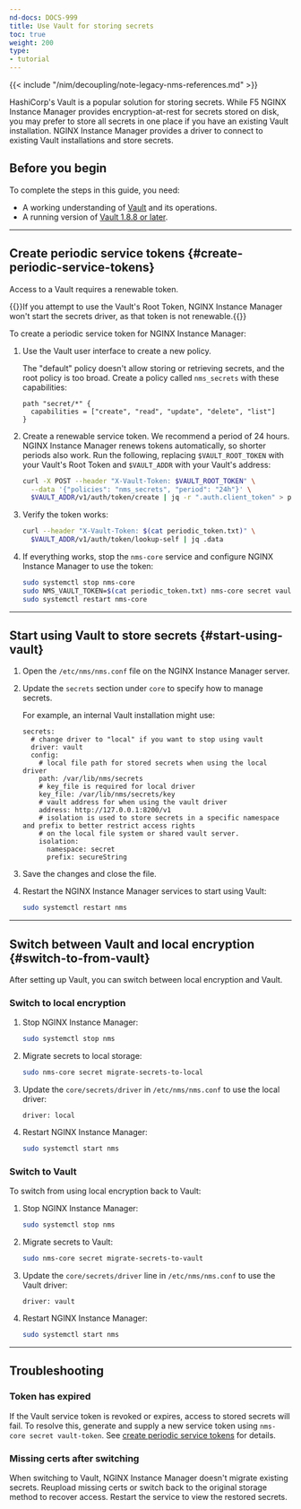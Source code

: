 ```yaml
---
nd-docs: DOCS-999
title: Use Vault for storing secrets
toc: true
weight: 200
type:
- tutorial
---
```


{{< include "/nim/decoupling/note-legacy-nms-references.md" >}}

HashiCorp's Vault is a popular solution for storing secrets. While F5 NGINX Instance Manager provides encryption-at-rest for secrets stored on disk, you may prefer to store all secrets in one place if you have an existing Vault installation. NGINX Instance Manager provides a driver to connect to existing Vault installations and store secrets.

## Before you begin

To complete the steps in this guide, you need:

- A working understanding of [Vault](https://www.vaultproject.io) and its operations.
- A running version of [Vault 1.8.8 or later](https://www.vaultproject.io/docs/install).

---

## Create periodic service tokens {#create-periodic-service-tokens}

Access to a Vault requires a renewable token.

{{<note>}}If you attempt to use the Vault's Root Token, NGINX Instance Manager won't start the secrets driver, as that token is not renewable.{{</note>}}

To create a periodic service token for NGINX Instance Manager:

1. Use the Vault user interface to create a new policy.

   The "default" policy doesn't allow storing or retrieving secrets, and the root policy is too broad. Create a policy called `nms_secrets` with these capabilities:

    ```text
    path "secret/*" {
      capabilities = ["create", "read", "update", "delete", "list"]
    }
    ```

2. Create a renewable service token. We recommend a period of 24 hours. NGINX Instance Manager renews tokens automatically, so shorter periods also work. Run the following, replacing `$VAULT_ROOT_TOKEN` with your Vault's Root Token and `$VAULT_ADDR` with your Vault's address:

    ```bash
    curl -X POST --header "X-Vault-Token: $VAULT_ROOT_TOKEN" \
      --data '{"policies": "nms_secrets", "period": "24h"}' \
      $VAULT_ADDR/v1/auth/token/create | jq -r ".auth.client_token" > periodic_token.txt
    ```

3. Verify the token works:

    ```bash
    curl --header "X-Vault-Token: $(cat periodic_token.txt)" \
      $VAULT_ADDR/v1/auth/token/lookup-self | jq .data
    ```

4. If everything works, stop the `nms-core` service and configure NGINX Instance Manager to use the token:

    ```bash
    sudo systemctl stop nms-core
    sudo NMS_VAULT_TOKEN=$(cat periodic_token.txt) nms-core secret vault-token
    sudo systemctl restart nms-core
    ```

---

## Start using Vault to store secrets {#start-using-vault}

1. Open the `/etc/nms/nms.conf` file on the NGINX Instance Manager server.
2. Update the `secrets` section under `core` to specify how to manage secrets.

   For example, an internal Vault installation might use:

   ```text
   secrets:
     # change driver to "local" if you want to stop using vault
     driver: vault
     config:
       # local file path for stored secrets when using the local driver
       path: /var/lib/nms/secrets
       # key_file is required for local driver
       key_file: /var/lib/nms/secrets/key
       # vault address for when using the vault driver
       address: http://127.0.0.1:8200/v1
       # isolation is used to store secrets in a specific namespace and prefix to better restrict access rights
       # on the local file system or shared vault server.
       isolation:
         namespace: secret
         prefix: secureString
   ```

3. Save the changes and close the file.
4. Restart the NGINX Instance Manager services to start using Vault:

   ```bash
   sudo systemctl restart nms
   ```

---

## Switch between Vault and local encryption {#switch-to-from-vault}

After setting up Vault, you can switch between local encryption and Vault.

### Switch to local encryption

1. Stop NGINX Instance Manager:

   ```bash
   sudo systemctl stop nms
   ```

2. Migrate secrets to local storage:

   ```bash
   sudo nms-core secret migrate-secrets-to-local
   ```

3. Update the `core/secrets/driver` in `/etc/nms/nms.conf` to use the local driver:

   ```text
   driver: local
   ```

4. Restart NGINX Instance Manager:

   ```bash
   sudo systemctl start nms
   ```

### Switch to Vault

To switch from using local encryption back to Vault:

1. Stop NGINX Instance Manager:

   ```bash
   sudo systemctl stop nms
   ```

2. Migrate secrets to Vault:

   ```bash
   sudo nms-core secret migrate-secrets-to-vault
   ```

3. Update the `core/secrets/driver` line in `/etc/nms/nms.conf` to use the Vault driver:

   ```text
   driver: vault
   ```

4. Restart NGINX Instance Manager:

   ```bash
   sudo systemctl start nms
   ```

---

## Troubleshooting

### Token has expired

If the Vault service token is revoked or expires, access to stored secrets will fail. To resolve this, generate and supply a new service token using `nms-core secret vault-token`. See [create periodic service tokens](#create-periodic-service-tokens) for details.

### Missing certs after switching

When switching to Vault, NGINX Instance Manager doesn't migrate existing secrets. Reupload missing certs or switch back to the original storage method to recover access. Restart the service to view the restored secrets.
